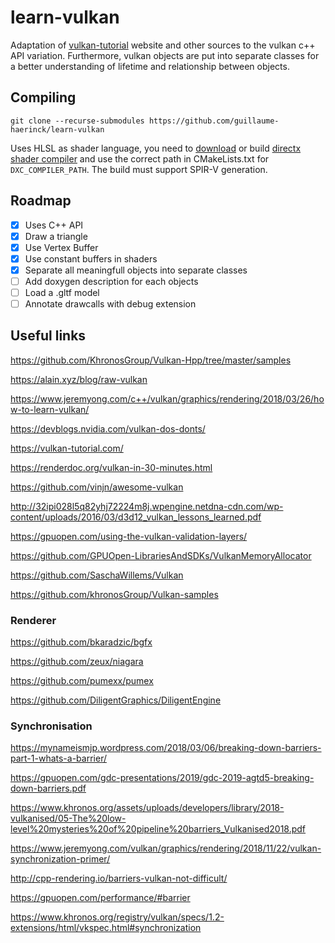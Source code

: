 # learn-vulkan

Adaptation of [vulkan-tutorial](https://vulkan-tutorial.com/) website and other sources to the vulkan c++ API variation. Furthermore, vulkan objects are put into separate classes for a better understanding of lifetime and relationship between objects.

## Compiling

`git clone --recurse-submodules https://github.com/guillaume-haerinck/learn-vulkan`

Uses HLSL as shader language, you need to [download](https://ci.appveyor.com/project/antiagainst/directxshadercompiler/branch/master/artifacts) or build [directx shader compiler](https://github.com/microsoft/DirectXShaderCompiler) and use the correct path in CMakeLists.txt for `DXC_COMPILER_PATH`. The build must support SPIR-V generation.

## Roadmap

- [x] Uses C++ API
- [x] Draw a triangle
- [x] Use Vertex Buffer
- [x] Use constant buffers in shaders
- [x] Separate all meaningfull objects into separate classes
- [ ] Add doxygen description for each objects
- [ ] Load a .gltf model
- [ ] Annotate drawcalls with debug extension

## Useful links

https://github.com/KhronosGroup/Vulkan-Hpp/tree/master/samples

https://alain.xyz/blog/raw-vulkan

https://www.jeremyong.com/c++/vulkan/graphics/rendering/2018/03/26/how-to-learn-vulkan/

https://devblogs.nvidia.com/vulkan-dos-donts/

https://vulkan-tutorial.com/

https://renderdoc.org/vulkan-in-30-minutes.html

https://github.com/vinjn/awesome-vulkan

http://32ipi028l5q82yhj72224m8j.wpengine.netdna-cdn.com/wp-content/uploads/2016/03/d3d12_vulkan_lessons_learned.pdf

https://gpuopen.com/using-the-vulkan-validation-layers/

https://github.com/GPUOpen-LibrariesAndSDKs/VulkanMemoryAllocator

https://github.com/SaschaWillems/Vulkan

https://github.com/khronosGroup/Vulkan-samples

### Renderer

https://github.com/bkaradzic/bgfx

https://github.com/zeux/niagara

https://github.com/pumexx/pumex

https://github.com/DiligentGraphics/DiligentEngine

### Synchronisation

https://mynameismjp.wordpress.com/2018/03/06/breaking-down-barriers-part-1-whats-a-barrier/

https://gpuopen.com/gdc-presentations/2019/gdc-2019-agtd5-breaking-down-barriers.pdf

https://www.khronos.org/assets/uploads/developers/library/2018-vulkanised/05-The%20low-level%20mysteries%20of%20pipeline%20barriers_Vulkanised2018.pdf

https://www.jeremyong.com/vulkan/graphics/rendering/2018/11/22/vulkan-synchronization-primer/

http://cpp-rendering.io/barriers-vulkan-not-difficult/

https://gpuopen.com/performance/#barrier

https://www.khronos.org/registry/vulkan/specs/1.2-extensions/html/vkspec.html#synchronization

